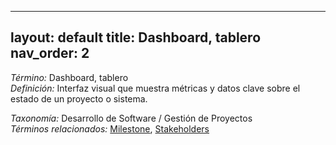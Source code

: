
---
layout: default
title: Dashboard, tablero
nav_order: 2
---

*Término:* Dashboard, tablero  
*Definición:* Interfaz visual que muestra métricas y datos clave sobre el estado de un proyecto o sistema.

*Taxonomía:* Desarrollo de Software / Gestión de Proyectos  
*Términos relacionados:* [Milestone](https://maleniski.github.io/diccionario-angl-tec-mx/docs/alfabeticamente/M/milestone/), [Stakeholders](https://maleniski.github.io/diccionario-angl-tec-mx/docs/alfabeticamente/S/stakeholders/)
